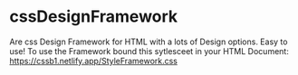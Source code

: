 # cssDesignFramework
Are css Design Framework for HTML with a lots of Design options. Easy to use!
To use the Framework bound this sytlesceet in your HTML Document: https://cssb1.netlify.app/StyleFramework.css
#
